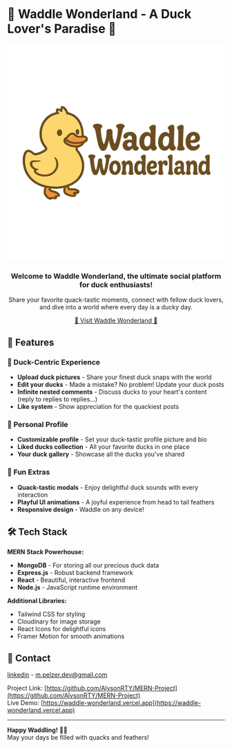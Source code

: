 # 🦆 Waddle Wonderland - A Duck Lover's Paradise 🦆

<div align="center">
  <img src="./client/WW_ICON.png" alt="Waddle Wonderland Banner" width="500">
</div>

<div align="center">

### Welcome to **Waddle Wonderland**, the ultimate social platform for duck enthusiasts!

Share your favorite quack-tastic moments, connect with fellow duck lovers,  
and dive into a world where every day is a ducky day.

[🦆 Visit Waddle Wonderland 🦆](https://waddle-wonderland.vercel.app)

</div>

## 🌟 Features

### 🦆 Duck-Centric Experience

- **Upload duck pictures** - Share your finest duck snaps with the world
- **Edit your ducks** - Made a mistake? No problem! Update your duck posts
- **Infinite nested comments** - Discuss ducks to your heart's content (reply to replies to replies...)
- **Like system** - Show appreciation for the quackiest posts

### 👤 Personal Profile

- **Customizable profile** - Set your duck-tastic profile picture and bio
- **Liked ducks collection** - All your favorite ducks in one place
- **Your duck gallery** - Showcase all the ducks you've shared

### 🎉 Fun Extras

- **Quack-tastic modals** - Enjoy delightful duck sounds with every interaction
- **Playful UI animations** - A joyful experience from head to tail feathers
- **Responsive design** - Waddle on any device!

## 🛠️ Tech Stack

**MERN Stack Powerhouse:**

- **MongoDB** - For storing all our precious duck data
- **Express.js** - Robust backend framework
- **React** - Beautiful, interactive frontend
- **Node.js** - JavaScript runtime environment

**Additional Libraries:**

- Tailwind CSS for styling
- Cloudinary for image storage
- React Icons for delightful icons
- Framer Motion for smooth animations

## 🦆 Contact

[linkedin](https://www.linkedin.com/in/maximilian-pelzer/) - m.pelzer.dev@gmail.com

Project Link: [https://github.com/AlysonRTY/MERN-Project](https://github.com/AlysonRTY/MERN-Project)  
Live Demo: [https://waddle-wonderland.vercel.app](https://waddle-wonderland.vercel.app)

---

**Happy Waddling!** 🦆💛  
May your days be filled with quacks and feathers!
